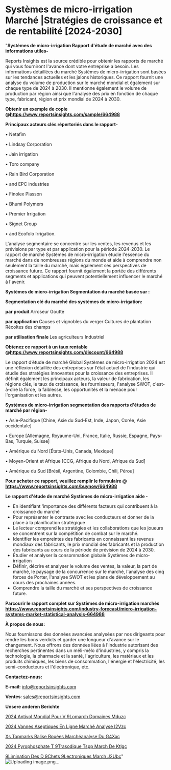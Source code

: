 # Systèmes de micro-irrigation Marché |Stratégies de croissance et de rentabilité [2024-2030]

"<strong>Systèmes de micro-irrigation Rapport d'étude de marché avec des informations utiles-</strong>

Reports Insights est la source crédible pour obtenir les rapports de marché qui vous fourniront l'avance dont votre entreprise a besoin. Les informations détaillées du marché Systèmes de micro-irrigation sont basées sur les tendances actuelles et les jalons historiques. Ce rapport fournit une analyse du volume de production sur le marché mondial et également sur chaque type de 2024 à 2030. Il mentionne également le volume de production par région ainsi que l'analyse des prix en fonction de chaque type, fabricant, région et prix mondial de 2024 à 2030.

<strong><b>Obtenir un exemple de copie @</b></strong><a href=https://www.reportsinsights.com/sample/664988><strong><b>https://www.reportsinsights.com/sample/664988</b></strong></a>

<b>Principaux acteurs clés répertoriés dans le rapport-</b>

<b> </b>• Netafim

• Lindsay Corporation

• Jain irrigation

• Toro company

• Rain Bird Corporation

• and EPC industries

• Finolex Plasson

• Bhumi Polymers

• Premier Irrigation

• Signet Group

• and Ecofolo Irrigation.

L'analyse segmentaire se concentre sur les ventes, les revenus et les prévisions par type et par application pour la période 2024-2030. Le rapport de marché Systèmes de micro-irrigation étudie l'essence du marché dans de nombreuses régions du monde et aide à comprendre non seulement la taille du marché, mais également ses perspectives de croissance future. Ce rapport fournit également la portée des différents segments et applications qui peuvent potentiellement influencer le marché à l'avenir.

<strong>Systèmes de micro-irrigation Segmentation du marché basée sur :</strong>

<strong> Segmentation clé du marché des systèmes de micro-irrigation: </strong>

<strong> par produit </strong>
Arroseur
Goutte

<strong> par application </strong>
Causes et vignobles du verger
Cultures de plantation
Récoltes des champs

<strong> par utilisation finale </strong>
Les agriculteurs
Industriel

<strong><b>Obtenez ce rapport à un taux rentable @</b></strong><a href=https://www.reportsinsights.com/discount/664988><strong><b>https://www.reportsinsights.com/discount/664988</b></strong></a>

Le rapport d’étude de marché Global Systèmes de micro-irrigation 2024 est une réflexion détaillée des entreprises sur l’état actuel de l’industrie qui étudie des stratégies innovantes pour la croissance des entreprises. Il définit également les principaux acteurs, la valeur de fabrication, les régions clés, le taux de croissance, les fournisseurs, l'analyse SWOT, c'est-à-dire la force, la faiblesse, les opportunités et la menace pour l'organisation et les autres.

<strong>Systèmes de micro-irrigation segmentation des rapports d'études de marché par région-</strong>

• Asie-Pacifique [Chine, Asie du Sud-Est, Inde, Japon, Corée, Asie occidentale]

• Europe [Allemagne, Royaume-Uni, France, Italie, Russie, Espagne, Pays-Bas, Turquie, Suisse]

• Amérique du Nord [États-Unis, Canada, Mexique]

• Moyen-Orient et Afrique [CCG, Afrique du Nord, Afrique du Sud]

• Amérique du Sud [Brésil, Argentine, Colombie, Chili, Pérou]

<strong>Pour acheter ce rapport, veuillez remplir le formulaire @   <a href=https://www.reportsinsights.com/buynow/664988>https://www.reportsinsights.com/buynow/664988</a></strong>

<strong>Le rapport d'étude de marché Systèmes de micro-irrigation aide -</strong>
<ul>
  <li>En identifiant 'importance des différents facteurs qui contribuent à la croissance du marché</li>
  <li>Pour représenter le contraste avec les conducteurs et donner de la place à la planification stratégique</li>
  <li>Le lecteur comprend les stratégies et les collaborations que les joueurs se concentrent sur la compétition de combat sur le marché.</li>
  <li>Identifier les empreintes des fabricants en connaissant les revenus mondiaux des fabricants, le prix mondial des fabricants et la production des fabricants au cours de la période de prévision de 2024 à 2030.</li>
  <li>Étudier et analyser la consommation globale Systèmes de micro-irrigation</li>
  <li>Définir, décrire et analyser le volume des ventes, la valeur, la part de marché, le paysage de la concurrence sur le marché, l'analyse des cinq forces de Porter, l'analyse SWOT et les plans de développement au cours des prochaines années.</li>
  <li>Comprendre la taille du marché et ses perspectives de croissance future.</li>
</ul>

<strong>Parcourir le rapport complet sur Systèmes de micro-irrigation marchés <a href=https://www.reportsinsights.com/industry-forecast/micro-irrigation-systems-market-statistical-analysis-664988>https://www.reportsinsights.com/industry-forecast/micro-irrigation-systems-market-statistical-analysis-664988</a></strong>

<strong>À propos de nous:</strong>

Nous fournissons des données avancées analysées par nos dirigeants pour rendre les bons verdicts et garder une longueur d'avance sur le changement. Nous offrons des données liées à l'industrie autorisant des recherches pertinentes dans un méli-mélo d'industries, y compris la technologie, la pharmacie et la santé, l'agriculture, les matériaux et les produits chimiques, les biens de consommation, l'énergie et l'électricité, les semi-conducteurs et l'électronique, etc.

<strong>Contactez-nous:</strong>

<strong>E-mail:</strong> <a href=mailto:info@reportsinsights.com>info@reportsinsights.com</a>

<strong>Ventes</strong>: <a href=mailto:sales@reportsinsights.com>sales@reportsinsights.com</a>

<strong>Unsere anderen Berichte</strong>

<a href=https://www.linkedin.com/pulse/2024-antivol-mondial-pour-v%C3%A9lomarch%C3%A9-domaines-mduzc/>2024 Antivol Mondial Pour V 9Lomarch Domaines Mduzc</a>

<a href=https://www.linkedin.com/pulse/2024-vannes-aseptiques-en-ligne-marché-analyse-i2vzc/>2024 Vannes Aseptiques En Ligne Marché Analyse I2Vzc</a>

<a href=https://www.linkedin.com/pulse/xs-topmarks-balise-bouées-marchéanalyse-du-g4xxc/>Xs Topmarks Balise Bouées Marchéanalyse Du G4Xxc</a>

<a href=https://www.linkedin.com/pulse/2024-pyrophosphate-t%C3%A9trasodique-tspp-march%C3%A9-de-ktlgc/>2024 Pyrophosphate T 9Trasodique Tspp March De Ktlgc</a>

<a href=https://www.linkedin.com/pulse/%C3%A9limination-des-d%C3%A9chets-%C3%A9lectroniques-march%C3%A9-j2ubc/> 9Limination Des D 9Chets  9Lectroniques March J2Ubc</a>"
![Uploading image.png…]()
